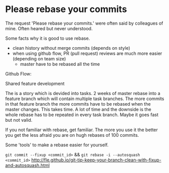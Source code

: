 # Please rebase your commits

The request 'Please rebase your commits.' were often said by colleagues of mine.
Often heared but never understood.

Some facts why it is good to use rebase.

- clean history without merge commits (depends on style)
- when using github flow, PR (pull request) reviews are much more easier (depending on team size)
  - master have to be rebased all the time


Github Flow:

Shared feature development

The is a story which is devided into tasks.
2 weeks of master rebase into a feature branch which will contain multiple task branches.
The more commits in that feature branch the more commits have to be rebased when the master changes.
This takes time. A lot of time and the downside is the whole rebase has to be repeated in every task branch.
Maybe it goes fast but not valid.

If you not familiar with rebase, get familiar. The more you use it the better you get the less afraid you are on
hugh rebases of 100 commits.

Some 'tools' to make a rebase easier for yourself.

`git commit --fixup <commit_id>` && `git rebase -i --autosquash <commit_id>`
http://fle.github.io/git-tip-keep-your-branch-clean-with-fixup-and-autosquash.html
